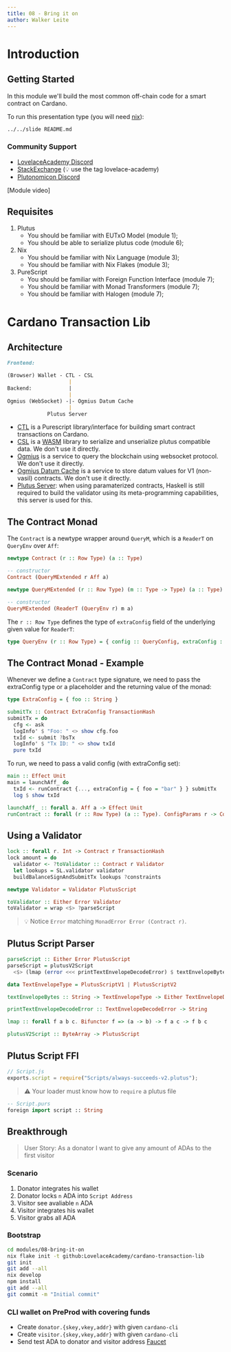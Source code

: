 ```yaml
---
title: 08 - Bring it on
author: Walker Leite
---
```

# Introduction

## Getting Started

In this module we'll build the most common off-chain code for a smart contract on Cardano.

To run this presentation type (you will need [nix](https://nixos.org)):

```bash
../../slide README.md
```

### Community Support

- [LovelaceAcademy Discord](https://discord.gg/fWP9eGdfZ8)
- [StackExchange](https://cardano.stackexchange.com/) (:bulb: use the tag lovelace-academy)
- [Plutonomicon Discord](https://discord.gg/gGFdGaUE)

[Module video]

## Requisites

1. Plutus
    - You should be familiar with EUTxO Model (module 1);
    - You should be able to serialize plutus code (module 6);
2. Nix
    - You should be familiar with Nix Language (module 3);
    - You should be familiar with Nix Flakes (module 3);
3. PureScript
    - You should be familiar with Foreign Function Interface (module 7);
    - You should be familiar with Monad Transformers (module 7);
    - You should be familiar with Halogen (module 7);


# Cardano Transaction Lib

## Architecture

```markdown
Frontend:

(Browser) Wallet - CTL - CSL
                    |
Backend:            |
                    |
Ogmius (WebSocket) -|- Ogmius Datum Cache
                    |
             Plutus Server
```

- [CTL](https://github.com/Plutonomicon/cardano-transaction-lib) is a Purescript library/interface for building smart contract transactions on Cardano.
- [CSL](https://github.com/Emurgo/cardano-serialization-lib) is a [WASM](https://developer.mozilla.org/en-US/docs/WebAssembly) library to serialize and unserialize plutus compatible data. We don't use it directly.
- [Ogmius](https://github.com/CardanoSolutions/ogmios) is a service to query the blockchain using websocket protocol. We don't use it directly.
- [Ogmius Datum Cache](https://github.com/mlabs-haskell/ogmios-datum-cache) is a service to store datum values for V1 (non-vasil) contracts. We don't use it directly.
- [Plutus Server](https://github.com/Plutonomicon/cardano-transaction-lib/tree/develop/server): when using paramaterized contracts, Haskell is still required to build the validator using its meta-programming capabilities, this server is used for this.

## The Contract Monad

The `Contract` is a newtype wrapper around `QueryM`, which is a `ReaderT` on `QueryEnv` over `Aff`:

```hs
newtype Contract (r :: Row Type) (a :: Type)

-- constructor
Contract (QueryMExtended r Aff a)

newtype QueryMExtended (r :: Row Type) (m :: Type -> Type) (a :: Type)

-- constructor
QueryMExtended (ReaderT (QueryEnv r) m a)
```

The `r :: Row Type` defines the type of `extraConfig` field of the underlying given value for `ReaderT`:

```hs
type QueryEnv (r :: Row Type) = { config :: QueryConfig, extraConfig :: Record r, runtime :: QueryRuntime }
```

## The Contract Monad - Example

Whenever we define a `Contract` type signature, we need to pass the extraConfig type or a placeholder and the returning value of the monad:

```hs
type ExtraConfig = { foo :: String }

submitTx :: Contract ExtraConfig TransactionHash
submitTx = do
  cfg <- ask
  logInfo' $ "Foo: " <> show cfg.foo
  txId <- submit ?bsTx
  logInfo' $ "Tx ID: " <> show txId
  pure txId
```

To run, we need to pass a valid config (with extraConfig set):

```hs
main :: Effect Unit
main = launchAff_ do
  txId <- runContract {..., extraConfig = { foo = "bar" } } submitTx
  log $ show txId
```

```hs
launchAff_ :: forall a. Aff a -> Effect Unit
runContract :: forall (r :: Row Type) (a :: Type). ConfigParams r -> Contract r a -> Aff a
```

## Using a Validator

```hs
lock :: forall r. Int -> Contract r TransactionHash
lock amount = do
  validator <- ?toValidator :: Contract r Validator
  let lookups = SL.validator validator
  buildBalanceSignAndSubmitTx lookups ?constraints
```

```hs
newtype Validator = Validator PlutusScript
```

```hs
toValidator :: Either Error Validator
toValidator = wrap <$> ?parseScript
```
> :bulb: Notice `Error` matching `MonadError Error (Contract r)`.

## Plutus Script Parser

```hs
parseScript :: Either Error PlutusScript
parseScript = plutusV2Script
  <$> (lmap (error <<< printTextEnvelopeDecodeError) $ textEnvelopeBytes ?script PlutusScriptV2)
```

```hs
data TextEnvelopeType = PlutusScriptV1 | PlutusScriptV2

textEnvelopeBytes :: String -> TextEnvelopeType -> Either TextEnvelopeDecodeError ByteArray

printTextEnvelopeDecodeError :: TextEnvelopeDecodeError -> String

lmap :: forall f a b c. Bifunctor f => (a -> b) -> f a c -> f b c

plutusV2Script :: ByteArray -> PlutusScript
```

## Plutus Script FFI

```javascript
// Script.js
exports.script = require("Scripts/always-succeeds-v2.plutus");
```

> :warning: Your loader must know how to `require` a plutus file

```hs
-- Script.purs
foreign import script :: String
```

## Breakthrough

> User Story: As a donator I want to give any amount of ADAs to the first visitor

### Scenario

1. Donator integrates his wallet
2. Donator locks `n` ADA into `Script Address`
3. Visitor see avaliable `n` ADA 
4. Visitor integrates his wallet
5. Visitor grabs all ADA

### Bootstrap

```bash
cd modules/08-bring-it-on
nix flake init -t github:LovelaceAcademy/cardano-transaction-lib
git init
git add --all
nix develop
npm install
git add --all
git commit -m "Initial commit"
```

### CLI wallet on PreProd with covering funds

- Create `donator.{skey,vkey,addr}` with given `cardano-cli`
- Create `visitor.{skey,vkey,addr}` with given `cardano-cli`
- Send test ADA to donator and visitor address [Faucet](https://docs.cardano.org/cardano-testnet/tools/faucet)
